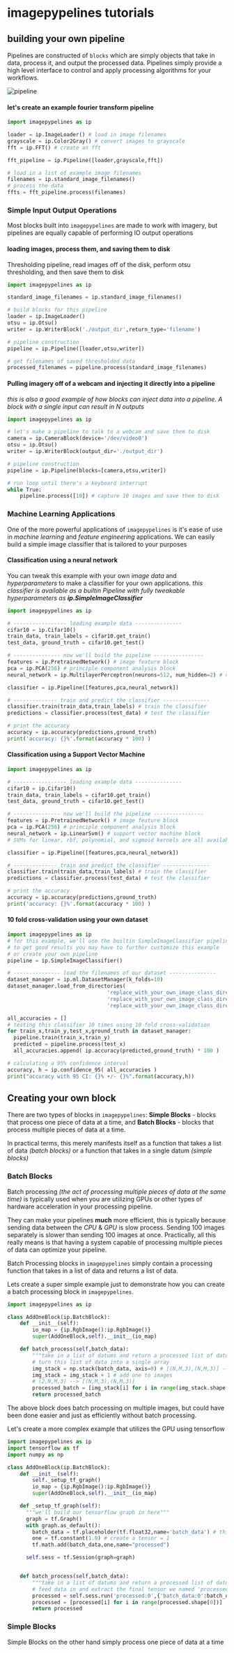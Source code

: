 # imagepypelines tutorials

## building your own pipeline
Pipelines are constructed of `blocks` which are simply objects that take in data,
process it, and output the processed data. Pipelines simply provide a high level
interface to control and apply processing algorithms for your workflows.

![pipeline](./docs/images/pipeline-example.png "pipeline example")

#### let's create an example fourier transform pipeline
```python
import imagepypelines as ip

loader = ip.ImageLoader() # load in image filenames
grayscale = ip.Color2Gray() # convert images to grayscale
fft = ip.FFT() # create an fft

fft_pipeline = ip.Pipeline([loader,grayscale,fft])

# load in a list of example image filenames
filenames = ip.standard_image_filenames()
# process the data
ffts = fft_pipeline.process(filenames)
```

### Simple Input Output Operations
Most blocks built into `imagepypelines` are made to work with imagery, but pipelines
are equally capable of performing IO output operations

#### loading images, process them, and saving them to disk
Thresholding pipeline, read images off of the disk, perform otsu thresholding,
and then save them to disk
```python
import imagepypelines as ip

standard_image_filenames = ip.standard_image_filenames()

# build blocks for this pipeline
loader = ip.ImageLoader()
otsu = ip.Otsu()
writer = ip.WriterBlock('./output_dir',return_type='filename')

# pipeline construction
pipeline = ip.Pipeline([loader,otsu,writer])

# get filenames of saved thresholded data
processed_filenames = pipeline.process(standard_image_filenames)
```


#### Pulling imagery off of a webcam and injecting it directly into a pipeline
_this is also a good example of how blocks can inject data into a pipeline. A block with a single input can result in N outputs_
```python
import imagepypelines as ip

# let's make a pipeline to talk to a webcam and save them to disk
camera = ip.CameraBlock(device='/dev/video0')
otsu = ip.Otsu()
writer = ip.WriterBlock(output_dir='./output_dir')

# pipeline construction
pipeline = ip.Pipeline(blocks=[camera,otsu,writer])

# run loop until there's a keyboard interrupt
while True:
    pipeline.process([10]) # capture 10 images and save them to disk
```
### Machine Learning Applications
One of the more powerful applications of `imagepypelines` is it's ease of use in
_machine learning_ and _feature engineering_ applications. We can easily build
a simple image classifier that is tailored to your purposes

#### Classification using a neural network
You can tweak this example with your own _image data_ and _hyperparameters_ to make a classifier for your own applications.
_this classifier is available as a builtin Pipeline with fully tweakable hyperparameters as **ip.SimpleImageClassifier**_
```python
import imagepypelines as ip

# ----------------- loading example data ---------------
cifar10 = ip.Cifar10()
train_data, train_labels = cifar10.get_train()
test_data, ground_truth = cifar10.get_test()

# --------------- now we'll build the pipeline ----------------
features = ip.PretrainedNetwork() # image feature block
pca = ip.PCA(256) # principle component analysis block
neural_network = ip.MultilayerPerceptron(neurons=512, num_hidden=2) # neural network block

classifier = ip.Pipeline([features,pca,neural_network])

# -------------- train and predict the classifier ---------------
classifier.train(train_data,train_labels) # train the classifier
predictions = classifier.process(test_data) # test the classifier

# print the accuracy
accuracy = ip.accuracy(predictions,ground_truth)
print('accuracy: {}%'.format(accuracy * 100) )
```

#### Classification using a Support Vector Machine
```python
import imagepypelines as ip

# ----------------- loading example data ---------------
cifar10 = ip.Cifar10()
train_data, train_labels = cifar10.get_train()
test_data, ground_truth = cifar10.get_test()

# --------------- now we'll build the pipeline ----------------
features = ip.PretrainedNetwork() # image feature block
pca = ip.PCA(256) # principle component analysis block
neural_network = ip.LinearSvm() # support vector machine block
# SVMs for linear, rbf, polynomial, and sigmoid kernels are all available

classifier = ip.Pipeline([features,pca,neural_network])

# -------------- train and predict the classifier ---------------
classifier.train(train_data,train_labels) # train the classifier
predictions = classifier.process(test_data) # test the classifier

# print the accuracy
accuracy = ip.accuracy(predictions,ground_truth)
print('accuracy: {}%'.format(accuracy * 100) )
```

#### 10 fold cross-validation using your own dataset
```python
import imagepypelines as ip
# for this example, we'll use the builtin SimpleImageClassifier pipeline,
# to get good results you may have to further customize this example
# or create your own pipeline
pipeline = ip.SimpleImageClassifier()

# --------------- load the filenames of our dataset ---------------
dataset_manager = ip.ml.DatasetManager(k_folds=10)
dataset_manager.load_from_directories(
                                'replace_with_your_own_image_class_directory1/',
                                'replace_with_your_own_image_class_directory2/',
                                'replace_with_your_own_image_class_directory3/')

all_accuracies = []
# testing this classifier 10 times using 10 fold cross-validation
for train_x,train_y,test_x,ground_truth in dataset_manager:
  pipeline.train(train_x,train_y)
  predicted = pipeline.process(test_x)
  all_accuracies.append( ip.accuracy(predicted,ground_truth) * 100 )

# calculating a 95% confidence interval
accuracy, h = ip.confidence_95( all_accuracies )
print("accuracy with 95 CI: {}% +/- {}%".format(accuracy,h))
```

## Creating your own block
There are two types of blocks in `imagepypelines`: **Simple Blocks** - blocks that process one piece of data at a time, and **Batch Blocks** - blocks that process multiple pieces of data at a time.

In practical terms, this merely manifests itself as a function that takes a list of data _(batch blocks)_ or a function that takes in a single datum _(simple blocks)_

### Batch Blocks
Batch processing _(the act of processing multiple pieces of data at the same time)_ is typically used when you are utilizing GPUs or other types of hardware acceleration in your processing pipeline.

They can make your pipelines **much** more efficient, this is typically because sending data between the _CPU_ & _GPU_ is slow process. Sending 100 images separately is slower than sending 100 images at once. Practically, all this really means is that having a system capable of processing multiple pieces of data can optimize your pipeline.

Batch Processing blocks in `imagepypelines` simply contain a processing function that takes in a list of data and returns a list of data.

Lets create a super simple example just to demonstrate how you can create a batch processing block in `imagepypelines`.
```python
import imagepypelines as ip

class AddOneBlock(ip.BatchBlock):
    def __init__(self):
        io_map = {ip.RgbImage():ip.RgbImage()}
        super(AddOneBlock,self).__init__(io_map)

    def batch_process(self,batch_data):
        """take in a list of datums and return a processed list of datums"""
        # turn this list of data into a single array
        img_stack = np.stack(batch_data, axis=0) # [(N,M,3),(N,M,3)] --> (2,N,M,3)
        img_stack = img_stack + 1 # add one to images
        # (2,N,M,3) --> [(N,M,3),(N,M,3)]
        processed_batch = [img_stack[i] for i in range(img_stack.shape[0])]
        return processed_batch
```

The above block does batch processing on multiple images, but could have been done easier and just as efficiently without batch processing.

Let's create a more complex example that utilizes the GPU using tensorflow
```python
import imagepypelines as ip
import tensorflow as tf
import numpy as np

class AddOneBlock(ip.BatchBlock):
    def __init__(self):
        self._setup_tf_graph()
        io_map = {ip.RgbImage():ip.RgbImage()}
        super(AddOneBlock,self).__init__(io_map)

    def _setup_tf_graph(self):
      """we'll build our tensorflow graph in here"""
      graph = tf.Graph()
      with graph.as_default():
        batch_data = tf.placeholder(tf.float32,name='batch_data') # this value will be fed in
        one = tf.constant(1.0) # create a tensor = 1
        tf.math.add(batch_data,one,name="processed")

      self.sess = tf.Session(graph=graph)


    def batch_process(self,batch_data):
        """take in a list of datums and return a processed list of datums"""
        # feed data in and extract the final tensor we named 'processed'
        processed = self.sess.run('processed:0',{'batch_data:0':batch_data})
        processed = [processed[i] for i in range(processed.shape[0])]
        return processed


```



### Simple Blocks
Simple Blocks on the other hand simply process one piece of data at a time
